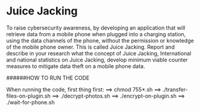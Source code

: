 # Juice Jacking
To raise cybersecurity awareness, by developing an application that will retrieve data from a mobile phone when plugged into a charging station, using the data channels of the phone, without the permission or knowledge of the mobile phone owner. This is called Juice Jacking. Report and describe in your research what the concept of Juice Jacking, International and national statistics on Juice Jacking, develop minimum viable counter measures to mitigate data theft on a mobile phone data.

######HOW TO RUN THE CODE

When running the code, first thing first:
==> chmod 755*.sh
==> ./transfer-files-on-plugin.sh
==> ./decrypt-photos.sh
==> ./encrypt-on-plugin.sh
==> ./wait-for-phone.sh
